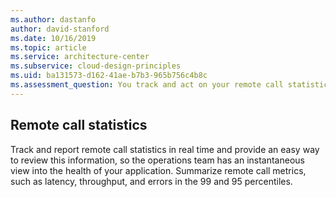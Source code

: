 ```yaml
---
ms.author: dastanfo
author: david-stanford
ms.date: 10/16/2019
ms.topic: article
ms.service: architecture-center
ms.subservice: cloud-design-principles
ms.uid: ba131573-d162-41ae-b7b3-965b756c4b8c
ms.assessment_question: You track and act on your remote call statistics
---
```

## Remote call statistics

Track and report remote call statistics in real time and provide an easy way to review this information, so the operations team has an instantaneous view into the health of your application. Summarize remote call metrics, such as latency, throughput, and errors in the 99 and 95 percentiles.
